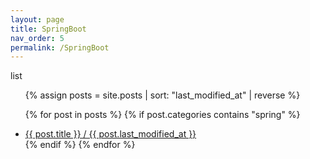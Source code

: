 ```yaml
---
layout: page
title: SpringBoot
nav_order: 5
permalink: /SpringBoot
---
```

list
<ul>
  {% assign posts = site.posts | sort: "last_modified_at" | reverse %}
  
  {% for post in posts %}
    {% if post.categories contains "spring" %}
    <li>
      <a href="{{ post.url }}">{{ post.title }} / {{ post.last_modified_at }}</a>
    </li>
    {% endif %}
  {% endfor %}
</ul>